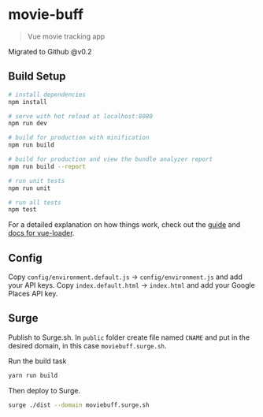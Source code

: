 # movie-buff

> Vue movie tracking app

Migrated to Github @v0.2

## Build Setup

``` bash
# install dependencies
npm install

# serve with hot reload at localhost:8080
npm run dev

# build for production with minification
npm run build

# build for production and view the bundle analyzer report
npm run build --report

# run unit tests
npm run unit

# run all tests
npm test
```

For a detailed explanation on how things work, check out the [guide](http://vuejs-templates.github.io/webpack/) and [docs for vue-loader](http://vuejs.github.io/vue-loader).

## Config
Copy `config/environment.default.js` -> `config/environment.js` and add your API keys.
Copy `index.default.html` -> `index.html` and add your Google Places API key.

## Surge
Publish to Surge.sh. In `public` folder create file named `CNAME` and put in the desired domain, in this case `moviebuff.surge.sh`.

Run the build task
``` bash
yarn run build
```

Then deploy to Surge.
``` bash
surge ./dist --domain moviebuff.surge.sh
```
